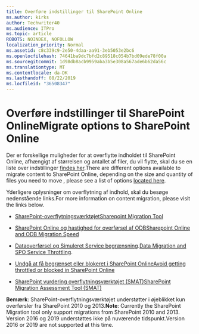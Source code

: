 ```yaml
---
title: Overføre indstillinger til SharePoint Online
ms.author: kirks
author: Techwriter40
ms.audience: ITPro
ms.topic: article
ROBOTS: NOINDEX, NOFOLLOW
localization_priority: Normal
ms.assetid: c8c339c9-2e50-4daa-aa91-3eb5053e2bc6
ms.openlocfilehash: 74641ba9dc7bfd2c89518c054b7bd09ede78f00a
ms.sourcegitcommit: 1d98db8acb9959aba3b5e308a567ade6b62da56c
ms.translationtype: MT
ms.contentlocale: da-DK
ms.lasthandoff: 08/22/2019
ms.locfileid: "36508347"
---
```

# <a name="migrate-options-to-sharepoint-online"></a><span data-ttu-id="27955-102">Overføre indstillinger til SharePoint Online</span><span class="sxs-lookup"><span data-stu-id="27955-102">Migrate options to SharePoint Online</span></span>

<span data-ttu-id="27955-103">Der er forskellige muligheder for at overflytte indholdet til SharePoint Online, afhængigt af størrelsen og antallet af filer, du vil flytte, skal du se en liste over indstillinger [findes her](https://docs.microsoft.com/sharepointmigration/migrate-to-sharepoint-online).</span><span class="sxs-lookup"><span data-stu-id="27955-103">There are different options available to migrate content to SharePoint Online, depending on the size and quantity of files you need to move , please see a list of options [located here](https://docs.microsoft.com/sharepointmigration/migrate-to-sharepoint-online).</span></span>

<span data-ttu-id="27955-104">Yderligere oplysninger om overflytning af indhold, skal du besøge nedenstående links.</span><span class="sxs-lookup"><span data-stu-id="27955-104">For more information on content migration, please visit the links below.</span></span>

- [<span data-ttu-id="27955-105">SharePoint-overflytningsværktøjet</span><span class="sxs-lookup"><span data-stu-id="27955-105">Sharepoint Migration Tool</span></span>](https://docs.microsoft.com/sharepointmigration/introducing-the-sharepoint-migration-tool)

- [<span data-ttu-id="27955-106">SharePoint Online og hastighed for overførsel af ODB</span><span class="sxs-lookup"><span data-stu-id="27955-106">Sharepoint Online and ODB Migration Speed</span></span>](https://docs.microsoft.com/sharepointmigration/sharepoint-online-and-onedrive-migration-speed)

- <span data-ttu-id="27955-107">[Dataoverførsel og Simuleret Service begrænsning](https://blogs.technet.microsoft.com/sposupport/2017/08/12/data-migration-and-spo-service-throttling/).</span><span class="sxs-lookup"><span data-stu-id="27955-107">[Data Migration and SPO Service Throttling](https://blogs.technet.microsoft.com/sposupport/2017/08/12/data-migration-and-spo-service-throttling/).</span></span>


- [<span data-ttu-id="27955-108">Undgå at få begrænset eller blokeret i SharePoint Online</span><span class="sxs-lookup"><span data-stu-id="27955-108">Avoid getting throttled or blocked in SharePoint Online</span></span>](https://docs.microsoft.com/sharepoint/dev/general-development/how-to-avoid-getting-throttled-or-blocked-in-sharepoint-online)

- [<span data-ttu-id="27955-109">SharePoint vurdering overflytningsværktøjet (SMAT)</span><span class="sxs-lookup"><span data-stu-id="27955-109">SharePoint Migration Assessment Tool (SMAT)</span></span>](https://www.microsoft.com/download/details.aspx?id=53598&amp;751be11f-ede8-5a0c-058c-2ee190a24fa6=True)

<span data-ttu-id="27955-110">**Bemærk**: SharePoint-overflytningsværktøjet understøtter i øjeblikket kun overførsler fra SharePoint 2010 og 2013.</span><span class="sxs-lookup"><span data-stu-id="27955-110">**Note**: Currently the SharePoint Migration tool only support migrations from SharePoint 2010  and 2013.</span></span> <span data-ttu-id="27955-111">Version 2016 og 2019 understøttes ikke på nuværende tidspunkt.</span><span class="sxs-lookup"><span data-stu-id="27955-111">Version 2016 or 2019 are not supported at this time.</span></span>
